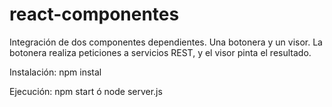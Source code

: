 # react-componentes
Integración de dos componentes dependientes.
Una botonera y un visor. La botonera realiza peticiones a servicios REST, y el visor pinta el resultado.

Instalación:
npm instal

Ejecución:
npm start ó node server.js
